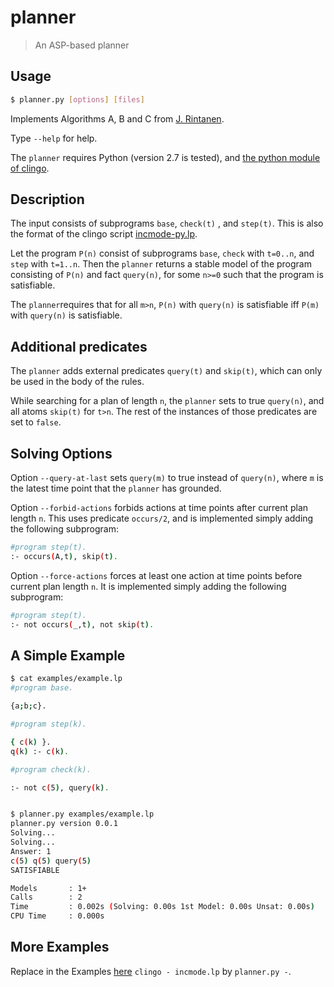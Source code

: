# planner
> An ASP-based planner

## Usage
```bash
$ planner.py [options] [files]
```
Implements Algorithms A, B and C from [J. Rintanen](https://users.aalto.fi/~rintanj1/satplan.html). 

Type ``--help`` for help.

The `planner` requires Python (version 2.7 is tested), and [the python module of clingo](https://github.com/potassco/clingo).

## Description
The input consists of subprograms `base`, `check(t)` , and `step(t)`.
This is also the format of the clingo script [incmode-py.lp](https://github.com/potassco/clingo/blob/master/examples/clingo/iclingo/incmode-py.lp).

Let the program `P(n)` consist of subprograms `base`, `check` with `t=0..n`, and `step` with `t=1..n`.
Then the `planner` returns a stable model of the program consisting of `P(n)` and fact `query(n)`, 
for some `n>=0` such that the program is satisfiable.

The `planner`requires that for all `m>n`, `P(n)` with `query(n)` is satisfiable iff `P(m)` with `query(n)` is satisfiable.

## Additional predicates
The `planner` adds external predicates `query(t)` and `skip(t)`, 
which can only be used in the body of the rules.

While searching for a plan of length `n`, 
the `planner` sets to true `query(n)`, and all atoms `skip(t)` for `t>n`.
The rest of the instances of those predicates are set to `false`.


## Solving Options

Option `--query-at-last` sets `query(m)` to true instead of `query(n)`, where `m` is the latest time point that the `planner` has grounded.

Option `--forbid-actions`  forbids actions at time points after current plan length `n`.
This uses predicate `occurs/2`, and is implemented simply adding the following subprogram:
```bash
#program step(t).
:- occurs(A,t), skip(t).
```

Option `--force-actions`  forces at least one action at time points before current plan length `n`.
It is implemented simply adding the following subprogram:
```bash
#program step(t).
:- not occurs(_,t), not skip(t).
```


## A Simple Example

```bash
$ cat examples/example.lp 
#program base.

{a;b;c}.

#program step(k).

{ c(k) }.
q(k) :- c(k).

#program check(k).

:- not c(5), query(k).


$ planner.py examples/example.lp 
planner.py version 0.0.1
Solving...
Solving...
Answer: 1
c(5) q(5) query(5)
SATISFIABLE

Models       : 1+
Calls        : 2
Time         : 0.002s (Solving: 0.00s 1st Model: 0.00s Unsat: 0.00s)
CPU Time     : 0.000s
```

## More Examples

Replace in the Examples [here](https://github.com/potassco/plasp/blob/master/encodings/strips/README.md) `clingo - incmode.lp` by `planner.py -`.

